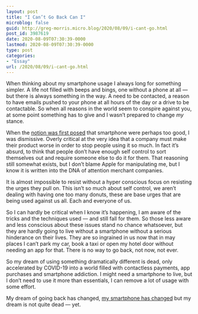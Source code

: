 ```yaml
---
layout: post
title: "I Can’t Go Back Can I"
microblog: false
guid: http://greg-morris.micro.blog/2020/08/09/i-cant-go.html
post_id: 3987619
date: 2020-08-09T07:30:39-0000
lastmod: 2020-08-09T07:30:39-0000
type: post
categories:
- "Essay"
url: /2020/08/09/i-cant-go.html
---
```

<p>When thinking about my smartphone usage I always long for something simpler. A life not filled with beeps and bings, one without a phone at all — but there is always something in the way. A need to be contacted, a reason to have emails pushed to your phone at all hours of the day or a drive to be contactable. So when all reasons in the world seem to conspire against you, at some point something has to give and I wasn’t prepared to change <em>my</em> stance.</p><p>When the <a href="https://www.technologyreview.com/2017/10/19/148493/smartphones-are-weapons-of-mass-manipulation-and-this-guy-is-declaring-war-on-them/">notion was first posed</a> that smartphone were perhaps too good, I was dismissive. Overly critical at the very idea that a company must make their product worse in order to stop people using it so much. In fact it’s absurd, to think that people don’t have enough self control to sort themselves out and require someone else to do it for them. That reasoning still somewhat exists, but I don’t blame Apple for manipulating me, but I know it is written into the DNA of attention merchant companies.</p><p>It is almost impossible to resist without a hyper conscious focus on resisting the urges they pull on. This isn’t so much about self control, we aren’t dealing with having one too many donuts, these are base urges that are being used against us all. Each and everyone of us.</p><p>So I can hardly be critical when I know it’s happening, I am aware of the tricks and the techniques used — and still fall for them. So those less aware and less conscious about these issues stand no chance whatsoever, but they are hardly going to live without a smartphone without a serious hinderance on their lives. They are so ingrained in us now that in may places I can’t park my car, book a taxi or open my hotel door without needing an app for that. There is no way to go back, not now, not ever.</p><p>So my dream of using something dramatically different is dead, only accelerated by COVID-19 into a world filled with contactless payments, app purchases and smartphone addiction. I might need a smartphone to live, but I don’t need to use it more than essentials, I can remove a lot of usage with some effort.</p><p>My dream of going back has changed, <a href="https://gregmorris.co.uk/blog/i-really-want.html">my smartphone has changed</a> but my dream is not quite dead — yet.</p>
